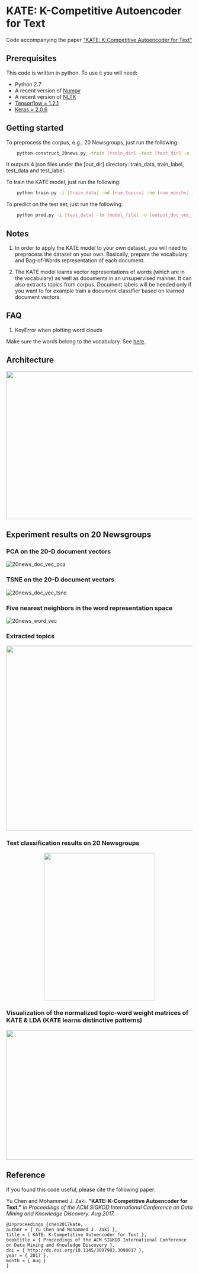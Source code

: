 KATE: K-Competitive Autoencoder for Text
===============

Code accompanying the paper ["KATE: K-Competitive Autoencoder for Text"](https://arxiv.org/abs/1705.02033)

## Prerequisites
This code is written in python. To use it you will need:
- Python 2.7
- A recent version of [Numpy](http://www.numpy.org)
- A recent version of [NLTK](http://www.nltk.org)
- [Tensorflow = 1.2.1](https://www.tensorflow.org)
- [Keras = 2.0.6](https://keras.io)

## Getting started

To preprocess the corpus, e.g., 20 Newsgroups, just run the following:

```bash
    python construct_20news.py -train [train_dir] -test [test_dir] -o [out_dir] -threshold [word_freq_threshold] -topn [top_n_words]
```
It outputs 4 json files under the [out_dir] directory: train_data, train_label, test_data and test_label.

To train the KATE model, just run the following:

```bash
    python train.py -i [train_data] -nd [num_topics] -ne [num_epochs] -bs [batch_size] -nv [num_validation] -ctype kcomp -ck [top_k] -sm [model_file]
```

To predict on the test set, just run the following:

```bash
    python pred.py -i [test_data] -lm [model_file] -o [output_doc_vec_file] -st [output_topics] -sw [output_sample_words] -wc [output_word_clouds]
```

## Notes

1) In order to apply the KATE model to your own dataset, you will need to preprocess the dataset on your own. Basically, prepare the vocabulary and Bag-of-Words representation of each document.

2) The KATE model learns vector representations of words (which are in the vocabulary) as well as documents in an unsupervised manner. It can also extracts topics from corpus. Document labels will be needed only if you want to for example train a document classifier based on learned document vectors.

## FAQ


1) KeyError when plotting word clouds

  Make sure the words belong to the vocabulary. See [here](https://github.com/hugochan/KATE/issues/9).



## Architecture

<center><img src="img/kate_arch.png" width="600" height="400" /></center>


## Experiment results on 20 Newsgroups

### PCA on the 20-D document vectors
![20news_doc_vec_pca](img/20news_doc_vec_pca.png "20news_doc_vec_pca")

### TSNE on the 20-D document vectors
![20news_doc_vec_tsne](img/20news_doc_vec_tsne.png "20news_doc_vec_tsne")

### Five nearest neighbors in the word representation space
![20news_word_vec](img/20news_word_vec.png "20news_word_vec")

### Extracted topics

<center><img src="img/20news_topics.png" width="600" height="500" /></center>

### Text classification results on 20 Newsgroups

<center><img src="img/20news_doc_clf.png" width="300" height="400" /></center>


### Visualization of the normalized topic-word weight matrices of KATE & LDA (KATE learns distinctive patterns)

<center><img src="img/vis_pattern.png" width="900" height="350" /></center>


## Reference

If you found this code useful, please cite the following paper:

Yu Chen and Mohammed J. Zaki. **"KATE: K-Competitive Autoencoder for Text."** *In Proceedings of the ACM SIGKDD International Conference on Data Mining and Knowledge Discovery. Aug 2017.*

    @inproceedings {chen2017kate,
    author = { Yu Chen and Mohammed J. Zaki },
    title = { KATE: K-Competitive Autoencoder for Text },
    booktitle = { Proceedings of the ACM SIGKDD International Conference on Data Mining and Knowledge Discovery },
    doi = { http://dx.doi.org/10.1145/3097983.3098017 },
    year = { 2017 },
    month = { Aug }
    }
